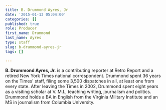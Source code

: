 ```yaml
---
title: B. Drummond Ayres, Jr
date: '2015-01-13 05:04:00'
categories: []
published: true
role: Producer
first_name: Drummond
last_name: Ayres
type: staff
slug: b-drummond-ayres-jr
tags: []

---
```

**B. Drummond Ayres, Jr.** is a contributing reporter at Retro Report and a retired New York Times national correspondent. Drummond spent 36 years on the Times' staff, filing some 3,500 dispatches in all, at least one from every state. After leaving the Times in 2002, Drummond spent eight years as a visiting scholar at V. M.I., teaching writing, journalism and politics. Drummond holds a BA in English from the Virginia Military Institute and an MS in journalism from Columbia University.

